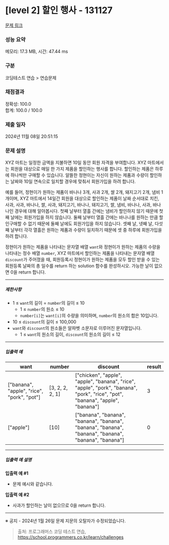 # [level 2] 할인 행사 - 131127 

[문제 링크](https://school.programmers.co.kr/learn/courses/30/lessons/131127) 

### 성능 요약

메모리: 17.3 MB, 시간: 47.44 ms

### 구분

코딩테스트 연습 > 연습문제

### 채점결과

정확성: 100.0<br/>합계: 100.0 / 100.0

### 제출 일자

2024년 11월 08일 20:51:15

### 문제 설명

<p style="user-select: auto !important;">XYZ 마트는 일정한 금액을 지불하면 10일 동안 회원 자격을 부여합니다. XYZ 마트에서는 회원을 대상으로 매일 한 가지 제품을 할인하는 행사를 합니다. 할인하는 제품은 하루에 하나씩만 구매할 수 있습니다. 알뜰한 정현이는 자신이 원하는 제품과 수량이 할인하는 날짜와 10일 연속으로 일치할 경우에 맞춰서 회원가입을 하려 합니다.</p>

<p style="user-select: auto !important;">예를 들어, 정현이가 원하는 제품이 바나나 3개, 사과 2개, 쌀 2개, 돼지고기 2개, 냄비 1개이며, XYZ 마트에서 14일간 회원을 대상으로 할인하는 제품이 날짜 순서대로 치킨, 사과, 사과, 바나나, 쌀, 사과, 돼지고기, 바나나, 돼지고기, 쌀, 냄비, 바나나, 사과, 바나나인 경우에 대해 알아봅시다. 첫째 날부터 열흘 간에는 냄비가 할인하지 않기 때문에 첫째 날에는 회원가입을 하지 않습니다. 둘째 날부터 열흘 간에는 바나나를 원하는 만큼 할인구매할 수 없기 때문에 둘째 날에도 회원가입을 하지 않습니다. 셋째 날, 넷째 날, 다섯째 날부터 각각 열흘은 원하는 제품과 수량이 일치하기 때문에 셋 중 하루에 회원가입을 하려 합니다.</p>

<p style="user-select: auto !important;">정현이가 원하는 제품을 나타내는 문자열 배열 <code style="user-select: auto !important;">want</code>와 정현이가 원하는 제품의 수량을 나타내는 정수 배열 <code style="user-select: auto !important;">number</code>, XYZ 마트에서 할인하는 제품을 나타내는 문자열 배열 <code style="user-select: auto !important;">discount</code>가 주어졌을 때, 회원등록시 정현이가 원하는 제품을 모두 할인 받을 수 있는 회원등록 날짜의 총 일수를 return 하는 solution 함수를 완성하시오. 가능한 날이 없으면 0을 return 합니다.</p>

<hr style="user-select: auto !important;">

<h5 style="user-select: auto !important;">제한사항</h5>

<ul style="user-select: auto !important;">
<li style="user-select: auto !important;">1 ≤ <code style="user-select: auto !important;">want</code>의 길이 = <code style="user-select: auto !important;">number</code>의 길이 ≤ 10

<ul style="user-select: auto !important;">
<li style="user-select: auto !important;">1 ≤ <code style="user-select: auto !important;">number</code>의 원소 ≤ 10</li>
<li style="user-select: auto !important;"><code style="user-select: auto !important;">number[i]</code>는 <code style="user-select: auto !important;">want[i]</code>의 수량을 의미하며, <code style="user-select: auto !important;">number</code>의 원소의 합은 10입니다.</li>
</ul></li>
<li style="user-select: auto !important;">10 ≤ <code style="user-select: auto !important;">discount</code>의 길이 ≤ 100,000</li>
<li style="user-select: auto !important;"><code style="user-select: auto !important;">want</code>와 <code style="user-select: auto !important;">discount</code>의 원소들은 알파벳 소문자로 이루어진 문자열입니다.

<ul style="user-select: auto !important;">
<li style="user-select: auto !important;">1 ≤ <code style="user-select: auto !important;">want</code>의 원소의 길이, <code style="user-select: auto !important;">discount</code>의 원소의 길이 ≤ 12</li>
</ul></li>
</ul>

<hr style="user-select: auto !important;">

<h5 style="user-select: auto !important;">입출력 예</h5>
<table class="table" style="user-select: auto !important;">
        <thead style="user-select: auto !important;"><tr style="user-select: auto !important;">
<th style="user-select: auto !important;">want</th>
<th style="user-select: auto !important;">number</th>
<th style="user-select: auto !important;">discount</th>
<th style="user-select: auto !important;">result</th>
</tr>
</thead>
        <tbody style="user-select: auto !important;"><tr style="user-select: auto !important;">
<td style="user-select: auto !important;">["banana", "apple", "rice", "pork", "pot"]</td>
<td style="user-select: auto !important;">[3, 2, 2, 2, 1]</td>
<td style="user-select: auto !important;">["chicken", "apple", "apple", "banana", "rice", "apple", "pork", "banana", "pork", "rice", "pot", "banana", "apple", "banana"]</td>
<td style="user-select: auto !important;">3</td>
</tr>
<tr style="user-select: auto !important;">
<td style="user-select: auto !important;">["apple"]</td>
<td style="user-select: auto !important;">[10]</td>
<td style="user-select: auto !important;">["banana", "banana", "banana", "banana", "banana", "banana", "banana", "banana", "banana", "banana"]</td>
<td style="user-select: auto !important;">0</td>
</tr>
</tbody>
      </table>
<hr style="user-select: auto !important;">

<h5 style="user-select: auto !important;">입출력 예 설명</h5>

<p style="user-select: auto !important;"><strong style="user-select: auto !important;">입출력 예 #1</strong></p>

<ul style="user-select: auto !important;">
<li style="user-select: auto !important;">문제 예시와 같습니다.</li>
</ul>

<p style="user-select: auto !important;"><strong style="user-select: auto !important;">입출력 예 #2</strong></p>

<ul style="user-select: auto !important;">
<li style="user-select: auto !important;">사과가 할인하는 날이 없으므로 0을 return 합니다.</li>
</ul>

<hr style="user-select: auto !important;">

<p style="user-select: auto !important;">※ 공지 - 2024년 1월 26일 문제 지문의 오탈자가 수정되었습니다.</p>


> 출처: 프로그래머스 코딩 테스트 연습, https://school.programmers.co.kr/learn/challenges